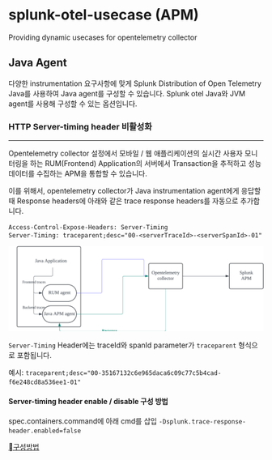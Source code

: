 # splunk-otel-usecase (APM)
Providing dynamic usecases for opentelemetry collector 


## Java Agent
다양한 instrumentation 요구사항에 맞게 Splunk Distribution of Open Telemetry Java를 사용하여 Java agent를 구성할 수 있습니다.
Splunk otel Java와 JVM agent를 사용해 구성할 수 있는 옵션입니다. 



### HTTP Server-timing header 비활성화
------
Opentelemetry collector 설정에서 모바일 / 웹 애플리케이션의 실시간 사용자 모니터링을 하는 RUM(Frontend) Application의 서버에서 Transaction을 추적하고 성능 데이터를 수집하는 APM을 통합할 수 있습니다.  <br>

이를 위해서, opentelemetry collector가 Java instrumentation agent에게 응답할 때 Response headers에 아래와 같은 trace response headers를 자동으로 추가합니다.
```
Access-Control-Expose-Headers: Server-Timing
Server-Timing: traceparent;desc="00-<serverTraceId>-<serverSpanId>-01"
```
![Serverheader](./serverheader.png)


```Server-Timing``` Header에는 traceId와 spanId parameter가 ```traceparent``` 형식으로 포함됩니다. <br>

예시:
```traceparent;desc="00-35167132c6e965daca6c09c77c5b4cad-f6e248cd8a536ee1-01"```

#### Server-timing header enable / disable 구성 방법 
spec.containers.command에 아래 cmd를 삽입 
```-Dsplunk.trace-response-header.enabled=false```

[구성방법](./java-disabling-server-trace/disabling-server-trace.yaml) <br>

